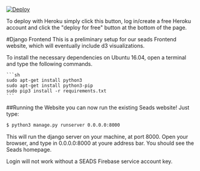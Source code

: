 [![Deploy](https://www.herokucdn.com/deploy/button.svg)](https://heroku.com/deploy)

To deploy with Heroku simply click this button, log in/create a free Heroku account and click the "deploy for free" button at the bottom of the page.

#Django Frontend
This is a preliminary setup for our seads Frontend website, which will eventually include d3 visualizations. 

To install the necessary dependencies on Ubuntu 16.04, open a terminal and type the following commands.

    ```sh
    sudo apt-get install python3
    sudo apt-get install python3-pip
    sudo pip3 install -r requirements.txt
    ```

    
##Running the Website
you can now run the existing Seads website! Just type:

```sh
$ python3 manage.py runserver 0.0.0.0:8000
```

This will run the django server on your machine, at port 8000. Open your browser, and type in 0.0.0.0:8000 at youre address bar. You should see the Seads homepage.

Login will not work without a SEADS Firebase service account key.
